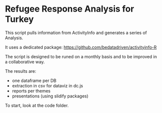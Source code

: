 Refugee Response Analysis for Turkey
============

This script pulls information from ActivityInfo and generates a series of Analysis.

It uses a dedicated package: https://github.com/bedatadriven/activityinfo-R


The script is designed to be runed on a monthly basis and to be improved in a collaborative way.

The results are:

- one dataframe per DB 
- extraction in csv for dataviz in dc.js
- reports per themes
- presentations (using slidify packages)

To start, look at the code folder.
